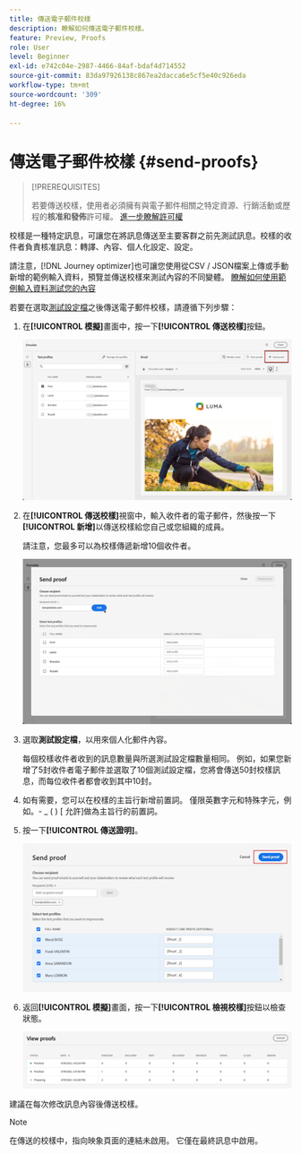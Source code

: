 ```yaml
---
title: 傳送電子郵件校樣
description: 瞭解如何傳送電子郵件校樣。
feature: Preview, Proofs
role: User
level: Beginner
exl-id: e742c04e-2987-4466-84af-bdaf4d714552
source-git-commit: 83da97926138c867ea2dacca6e5cf5e40c926eda
workflow-type: tm+mt
source-wordcount: '309'
ht-degree: 16%

---
```


# 傳送電子郵件校樣 {#send-proofs}

>[!PREREQUISITES]
>
>若要傳送校樣，使用者必須擁有與電子郵件相關之特定資源、行銷活動或歷程的&#x200B;**核准和發佈**&#x200B;許可權。 [進一步瞭解許可權](../administration/ootb-permissions.md)

校樣是一種特定訊息，可讓您在將訊息傳送至主要客群之前先測試訊息。校樣的收件者負責核准訊息：轉譯、內容、個人化設定、設定。

請注意，[!DNL Journey optimizer]也可讓您使用從CSV / JSON檔案上傳或手動新增的範例輸入資料，預覽並傳送校樣來測試內容的不同變體。 [瞭解如何使用範例輸入資料測試您的內容](../test-approve/simulate-sample-input.md)

若要在選取[測試設定檔](test-profiles.md)之後傳送電子郵件校樣，請遵循下列步驟：

1. 在&#x200B;**[!UICONTROL 模擬]**&#x200B;畫面中，按一下&#x200B;**[!UICONTROL 傳送校樣]**&#x200B;按鈕。

   ![](../email/assets/send-proof-button.png)

1. 在&#x200B;**[!UICONTROL 傳送校樣]**&#x200B;視窗中，輸入收件者的電子郵件，然後按一下&#x200B;**[!UICONTROL 新增]**&#x200B;以傳送校樣給您自己或您組織的成員。

   請注意，您最多可以為校樣傳遞新增10個收件者。

   ![](../email/assets/send-proof-add.png)

1. 選取&#x200B;**測試設定檔**，以用來個人化郵件內容。

   每個校樣收件者收到的訊息數量與所選測試設定檔數量相同。 例如，如果您新增了5封收件者電子郵件並選取了10個測試設定檔，您將會傳送50封校樣訊息，而每位收件者都會收到其中10封。

1. 如有需要，您可以在校樣的主旨行新增前置詞。 僅限英數字元和特殊字元，例如。- _ ( ) [ 允許]做為主旨行的前置詞。

1. 按一下&#x200B;**[!UICONTROL 傳送證明]**。

   ![](../email/assets/send-proof-select.png)

1. 返回&#x200B;**[!UICONTROL 模擬]**&#x200B;畫面，按一下&#x200B;**[!UICONTROL 檢視校樣]**&#x200B;按鈕以檢查狀態。

   ![](../email/assets/send-proof-view.png)

建議在每次修改訊息內容後傳送校樣。

>[!NOTE]
>
>在傳送的校樣中，指向映象頁面的連結未啟用。 它僅在最終訊息中啟用。
